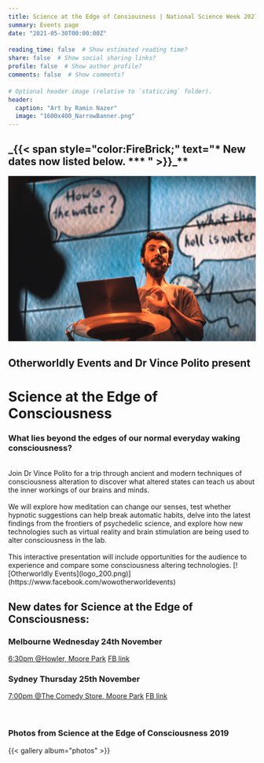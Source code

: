 ```yaml
---
title: Science at the Edge of Consiousness | National Science Week 2021
summary: Events page
date: "2021-05-30T00:00:00Z"

reading_time: false  # Show estimated reading time?
share: false  # Show social sharing links?
profile: false  # Show author profile?
comments: false  # Show comments?

# Optional header image (relative to `static/img` folder).
header:
  caption: "Art by Ramin Nazer"
  image: "1600x400_NarrowBanner.png"
---
```

## **_{{< span style="color:FireBrick;" text="*** New dates now listed below. *** " >}}_**

![EOC](water.jpg)
## **Otherworldly Events and Dr Vince Polito present**
# **Science at the Edge of Consciousness**

### What lies beyond the edges of our normal everyday waking consciousness? 
<br />
Join Dr Vince Polito for a trip through ancient and modern techniques of consciousness alteration to discover what altered states can teach us about the inner workings of our brains and minds.
<br />
<br />
We will explore how meditation can change our senses, test whether hypnotic suggestions can help break automatic habits, delve into the latest findings from the frontiers of psychedelic science, and explore how new technologies such as virtual reality and brain stimulation are being used to alter consciousness in the lab.
<br />
<br />
This interactive presentation will include opportunities for the audience to experience and compare some consciousness altering technologies.
[![Otherworldly Events](logo_200.png)](https://www.facebook.com/wowotherworldevents)

## New dates for Science at the Edge of Consciousness:
### Melbourne Wednesday 24th November
[6:30pm @Howler, Moore Park](https://moshtix.com.au/v2/event/science-at-the-edge-of-consciousness-national-science-week-2021/129125?skin=hwlr)
[FB link](https://www.facebook.com/events/1029304927885134)
<br />
### Sydney Thursday 25th November
[7:00pm @The Comedy Store, Moore Park](https://aucentury.sales.ticketsearch.com/sales/salesevent/12320)
[FB link](https://www.facebook.com/events/508671253531818)
<br />
<br />
<br />
### **Photos from Science at the Edge of Consciousness 2019**
{{< gallery album="photos" >}}
